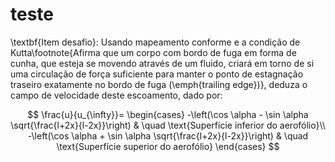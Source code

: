 # teste

\textbf{Item desafio}: Usando mapeamento conforme e a condição de Kutta\footnote{Afirma que um corpo com bordo de fuga em forma de cunha, que esteja se movendo através de um fluido, criará em torno de si uma circulação de força suficiente para manter o ponto de estagnação traseiro exatamente no bordo de fuga (\emph{trailing edge})}, deduza o campo de velocidade deste escoamento, dado por:


$$
\frac{u}{u_{\infty}}=
  \begin{cases}
    -\left(\cos \alpha - \sin \alpha \sqrt{\frac{l+2x}{l-2x}}\right) & \quad \text{Superfície inferior do aerofólio}\\
    -\left(\cos \alpha + \sin \alpha \sqrt{\frac{l+2x}{l-2x}}\right) & \quad \text{Superfície superior do aerofólio}
  \end{cases}
$$

